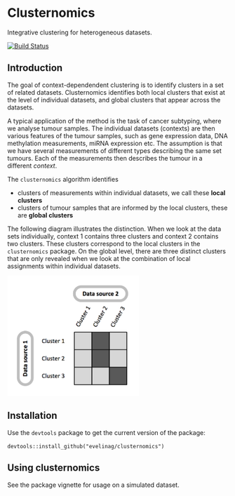 
<!-- README.md is generated from README.Rmd. Please edit that file -->
Clusternomics
=============

Integrative clustering for heterogeneous datasets.

[![Build Status](https://travis-ci.org/evelinag/clusternomics.svg?branch=master)](https://travis-ci.org/evelinag/clusternomics)

Introduction
------------

The goal of context-dependendent clustering is to identify clusters in a set of related datasets. Clusternomics identifies both local clusters that exist at the level of individual datasets, and global clusters that appear across the datasets.

A typical application of the method is the task of cancer subtyping, where we analyse tumour samples. The individual datasets (contexts) are then various features of the tumour samples, such as gene expression data, DNA methylation measurements, miRNA expression etc. The assumption is that we have several measurements of different types describing the same set tumours. Each of the measurements then describes the tumour in a different *context*.

The `clusternomics` algorithm identifies

-   clusters of measurements within individual datasets, we call these **local clusters**
-   clusters of tumour samples that are informed by the local clusters, these are **global clusters**

The following diagram illustrates the distinction. When we look at the data sets individually, context 1 contains three clusters and context 2 contains two clusters. These clusters correspond to the local clusters in the `clusternomics` package. On the global level, there are three distinct clusters that are only revealed when we look at the combination of local assignments within individual datasets.

<img src="clustering_structure.png" style="width:300px" />

Installation
------------

Use the `devtools` package to get the current version of the package:

    devtools::install_github("evelinag/clusternomics")

Using clusternomics
-------------------

See the package vignette for usage on a simulated dataset.
